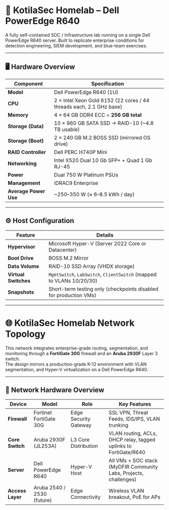 # 🧠 KotilaSec Homelab – Dell PowerEdge R640

A fully self-contained SOC / Infrastructure lab running on a single Dell PowerEdge R640 server.
Built to replicate enterprise conditions for detection engineering, SIEM development, and blue-team exercises.

---

## 🖥️ Hardware Overview

| Component | Specification |
|------------|----------------|
| **Model** | Dell PowerEdge R640 (1U) |
| **CPU** | 2 × Intel Xeon Gold 6152 (22 cores / 44 threads each, 2.1 GHz base) |
| **Memory** | 4 × 64 GB DDR4 ECC = **256 GB total** |
| **Storage (Data)** | 10 × 960 GB SATA SSD → RAID-10 (~4.8 TB usable) |
| **Storage (Boot)** | 2 × 240 GB M.2 BOSS SSD (mirrored OS drive) |
| **RAID Controller** | Dell PERC H740P Mini |
| **Networking** | Intel X520 Dual 10 Gb SFP+ + Quad 1 Gb RJ-45 |
| **Power** | Dual 750 W Platinum PSUs |
| **Management** | iDRAC9 Enterprise |
| **Average Power Use** | ~250–350 W (≈ 6–8.5 kWh / day) |

---

## ⚙️ Host Configuration

| Feature | Details |
|----------|----------|
| **Hypervisor** | Microsoft Hyper-V (Server 2022 Core or Datacenter) |
| **Boot Drive** | BOSS M.2 Mirror |
| **Data Volume** | RAID-10 SSD Array (VHDX storage) |
| **Virtual Switches** | `MgmtSwitch`, `LabSwitch`, `ClientSwitch` (mapped to VLANs 10/20/30) |
| **Snapshots** | Short-term testing only (checkpoints disabled for production VMs) |

---
# 🌐 KotilaSec Homelab Network Topology

This network integrates enterprise-grade routing, segmentation, and monitoring through a **FortiGate 30G** firewall and an **Aruba 2930F** Layer 3 switch.  
The design mirrors a production-grade K-12 environment with VLAN segmentation, and Hyper-V virtualization on a Dell PowerEdge R640.

---

## 🧩 Network Hardware Overview

| Device | Model | Role | Key Features |
|--------|--------|------|---------------|
| **Firewall** | Fortinet FortiGate 30G | Edge Security Gateway | SSL VPN, Threat Feeds, IDS/IPS, VLAN trunking |
| **Core Switch** | Aruba 2930F (JL253A) | L3 Core Distribution | VLAN routing, ACLs, DHCP relay, tagged uplinks to FortiGate/R640 |
| **Server** | Dell PowerEdge R640 | Hyper-V Host | All VMs + SOC stack (MyDFIR Community Labs, Projects, challenges) |
| **Access Layer** | Aruba 2540 / 2530 (future) | Edge Connectivity | Wireless VLAN breakout, PoE for APs |


